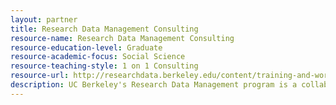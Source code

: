 ```yaml
---
layout: partner 
title: Research Data Management Consulting
resource-name: Research Data Management Consulting
resource-education-level: Graduate
resource-academic-focus: Social Science
resource-teaching-style: 1 on 1 Consulting
resource-url: http://researchdata.berkeley.edu/content/training-and-workshops
description: UC Berkeley's Research Data Management program is a collaborative campus-wide initiative led jointly by Research IT and the Library to help researchers manage their research data. With our partner network across campus, we offer a discipline-agnostic service that supports researchers as they find, generate, store, share, and archive their data. Contact RDM Consulting (researchdata@berkeley.edu) if you would like to arrange a group class tailored to your department’s or group’s data management needs.
---
```

